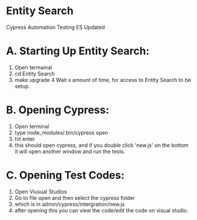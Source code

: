# Entity Search
Cypress Automation Testing ES Updated

# A. Starting Up Entity Search:

1. Open termainal
2. cd Entity Search
3. make upgrade
4 Wait x amount of time, for access to Entity Search to be setup.

# B. Opening Cypress:

1. Open terminal
2. type node_modules/.bin/cypress open
3. hit enter
4. this should open cypress, and if you double click 'new.js' on the bottom it will open another window and run the tests.

# C. Opening Test Codes:

1. Open Viusual Studios
2. Go to file open and then select the cypress folder
3. which is in admin/cypress/intergration/new.js
4. after opening this you can view the code/edit the code on visual studio.


